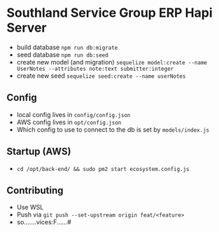 # Southland Service Group ERP Hapi Server

- build database `npm run db:migrate`
- seed database `npm run db:seed`
- create new model (and migration) `sequelize model:create --name UserNotes --attributes note:text submitter:integer`
- create new seed `sequelize seed:create --name userNotes`

## Config
- local config lives in `config/config.json`
- AWS config lives in `opt/config.json`
- Which config to use to connect to the db is set by `models/index.js`

## Startup (AWS)
- `cd /opt/back-end/ && sudo pm2 start ecosystem.config.js`

## Contributing
- Use WSL
- Push via `git push --set-upstream origin feat/<feature>`
- so.......vices:F......#